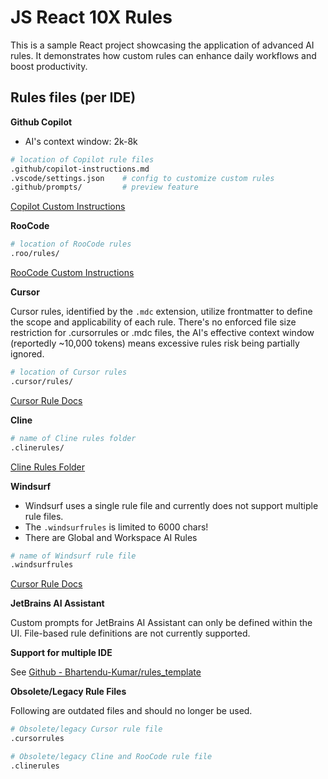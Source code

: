 # JS React 10X Rules

This is a sample React project showcasing the application of advanced AI rules. 
It demonstrates how custom rules can enhance daily workflows and boost productivity.

## Rules files (per IDE)

**Github Copilot**

- AI's context window: 2k-8k

```bash
# location of Copilot rule files
.github/copilot-instructions.md
.vscode/settings.json    # config to customize custom rules
.github/prompts/         # preview feature
```

[Copilot Custom Instructions](https://docs.github.com/en/copilot/customizing-copilot/adding-repository-custom-instructions-for-github-copilot)

**RooCode**

```bash
# location of RooCode rules
.roo/rules/
```

[RooCode Custom Instructions](https://docs.roocode.com/features/custom-instructions)

**Cursor**

Cursor rules, identified by the `.mdc` extension, utilize frontmatter to define the scope and applicability of each rule.
There's no enforced file size restriction for .cursorrules or .mdc files, the AI's effective context window (reportedly ~10,000 tokens) means excessive rules risk being partially ignored.

```bash
# location of Cursor rules
.cursor/rules/
```

[Cursor Rule Docs](https://docs.cursor.com/context/rules)

**Cline**

```bash
# name of Cline rules folder
.clinerules/
```

[Cline Rules Folder](https://docs.cline.bot/improving-your-prompting-skills/prompting#clinerules-folder-system)

**Windsurf**

- Windsurf uses a single rule file and currently does not support multiple rule files.
- The `.windsurfrules` is limited to 6000 chars! 
- There are Global and Workspace AI Rules

```bash
# name of Windsurf rule file
.windsurfrules
```

[Cursor Rule Docs](https://docs.cursor.com/context/rules)

**JetBrains AI Assistant**

Custom prompts for JetBrains AI Assistant can only be defined within the UI. File-based rule definitions are not currently supported.

**Support for multiple IDE**

See [Github - Bhartendu-Kumar/rules_template](https://github.com/Bhartendu-Kumar/rules_template)

**Obsolete/Legacy Rule Files**

Following are outdated files and should no longer be used. 

```bash
# Obsolete/legacy Cursor rule file
.cursorrules

# Obsolete/legacy Cline and RooCode rule file
.clinerules
```